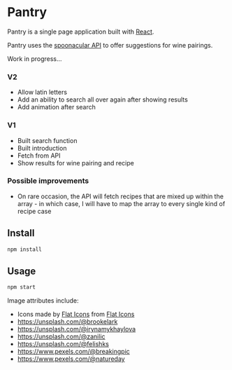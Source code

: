 # Pantry

Pantry is a single page application built with [React](http://reactjs.org/). 

Pantry uses the [spoonacular API](https://spoonacular.com) to offer suggestions for wine pairings.

Work in progress...

### V2

* Allow latin letters
* Add an ability to search all over again after showing results
* Add animation after search

### V1

* Built search function
* Built introduction
* Fetch from API
* Show results for wine pairing and recipe

### Possible improvements

* On rare occasion, the API will fetch recipes that are mixed up within the array - in which case, I will have to map the array to every single kind of recipe case

## Install

```bash
npm install
```

## Usage

```bash
npm start
```

Image attributes include: 

* Icons made by [Flat Icons](https://www.flaticon.com/authors/flat-icons) from [Flat Icons](www.flaticon.com)
* https://unsplash.com/@brookelark
* https://unsplash.com/@irynamykhaylova
* https://unsplash.com/@zanilic
* https://unsplash.com/@felishks
* https://www.pexels.com/@breakingpic
* https://www.pexels.com/@natureday